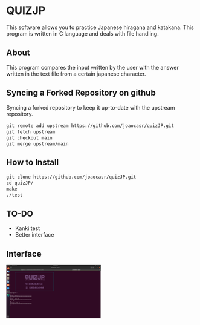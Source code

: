 # QUIZJP

This software allows you to practice Japanese hiragana and katakana.
This program is written in C language and deals with file handling.

## About

This program compares the input written by the user with the answer written in the text file from a certain japanese character. 


 ## Syncing a Forked Repository on github


Syncing a forked repository to keep it up-to-date with the upstream repository.


```
git remote add upstream https://github.com/joaocasr/quizJP.git
git fetch upstream
git checkout main
git merge upstream/main
```

  ## How to Install

```
git clone https://github.com/joaocasr/quizJP.git
cd quizJP/
make
./test
```
  ## TO-DO
 
  * Kanki test
  * Better interface

  ## Interface
 
  <img src = "src/img/interface.png" width=250>

